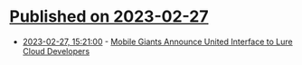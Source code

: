 # [Published on 2023-02-27](index.md)

* [2023-02-27, 15:21:00](https://tech.slashdot.org/story/23/02/27/1215225/mobile-giants-announce-united-interface-to-lure-cloud-developers?utm_source=rss1.0mainlinkanon&utm_medium=feed) - [Mobile Giants Announce United Interface to Lure Cloud Developers](https://tech.slashdot.org/story/23/02/27/1215225/mobile-giants-announce-united-interface-to-lure-cloud-developers?utm_source=rss1.0mainlinkanon&utm_medium=feed)

